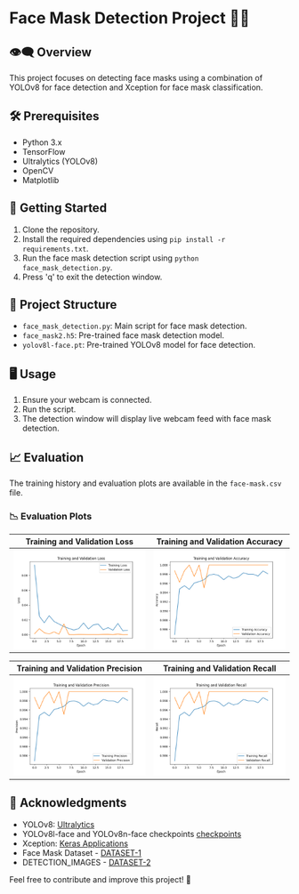 # Face Mask Detection Project 👀😷

## 👁️‍🗨️ Overview
This project focuses on detecting face masks using a combination of YOLOv8 for face detection and Xception for face mask classification.

## 🛠️ Prerequisites
- Python 3.x
- TensorFlow
- Ultralytics (YOLOv8)
- OpenCV
- Matplotlib

## 🚀 Getting Started
1. Clone the repository.
2. Install the required dependencies using `pip install -r requirements.txt`.
3. Run the face mask detection script using `python face_mask_detection.py`.
4. Press 'q' to exit the detection window.

## 📂 Project Structure
- `face_mask_detection.py`: Main script for face mask detection.
- `face_mask2.h5`: Pre-trained face mask detection model.
- `yolov8l-face.pt`: Pre-trained YOLOv8 model for face detection.

## 🖥️ Usage
1. Ensure your webcam is connected.
2. Run the script.
3. The detection window will display live webcam feed with face mask detection.

## 📈 Evaluation
The training history and evaluation plots are available in the `face-mask.csv` file.

### 📉 Evaluation Plots

| **Training and Validation Loss** | **Training and Validation Accuracy** |
|:-------------------------:|:-------------------------:|
| <img src="figures/loss_plot.png" alt="Training and Validation Loss"> | <img src="figures/accuracy_plot.png" alt="Training and Validation Accuracy"> |

| **Training and Validation Precision** | **Training and Validation Recall** |
|:-------------------------:|:-------------------------:|
| <img src="figures/precision_plot.png" alt="Training and Validation Precision"> | <img src="figures/recall_plot.png" alt="Training and Validation Recall"> |

## 🙌 Acknowledgments
- YOLOv8: [Ultralytics](https://github.com/ultralytics/ultralytics)
- YOLOv8l-face and YOLOv8n-face checkpoints [checkpoints](https://github.com/akanametov/yolov8-face)
- Xception: [Keras Applications](https://keras.io/api/applications/xception/)
- Face Mask Dataset - [DATASET-1](https://www.kaggle.com/datasets/ashishjangra27/face-mask-12k-images-dataset/data) 
- DETECTION_IMAGES - [DATASET-2](https://www.kaggle.com/datasets/andrewmvd/face-mask-detection)

Feel free to contribute and improve this project! 🚀
